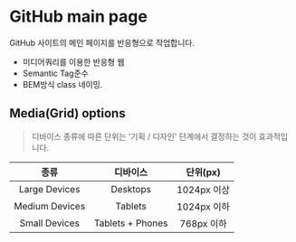 # GitHub main page

GitHub 사이트의 메인 페이지를 반응형으로 작업합니다.

- 미디어쿼리를 이용한 반응형 웹
- Semantic Tag준수
- BEM방식 class 네이밍.


## Media(Grid) options

> 디바이스 종류에 따른 단위는 '기획 / 디자인' 단계에서 결정하는 것이 효과적입니다.

| 종류 | 디바이스 | 단위(px) |
|:---:|:---:|:---:|
| Large Devices | Desktops | 1024px 이상 |
| Medium Devices | Tablets | 1024px 이하 |
| Small Devices | Tablets + Phones | 768px 이하 |
